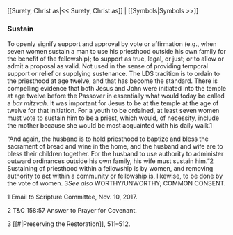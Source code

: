 [[Surety, Christ as|<< Surety, Christ as]]  |  [[Symbols|Symbols >>]]

### Sustain
To openly signify support and approval by vote or affirmation (e.g., when seven women sustain a man to use his priesthood outside his own family for the benefit of the fellowship); to support as true, legal, or just; or to allow or admit a proposal as valid. Not used in the sense of providing temporal support or relief or supplying sustenance. The LDS tradition is to ordain to the priesthood at age twelve, and that has become the standard. There is compelling evidence that both Jesus and John were initiated into the temple at age twelve before the Passover in essentially what would today be called a *bar mitzvah*. It was important for Jesus to be at the temple at the age of twelve for that initiation. For a youth to be ordained, at least seven women must vote to sustain him to be a priest, which would, of necessity, include the mother because she would be most acquainted with his daily walk.1

“And again, the husband is to hold priesthood to baptize and bless the sacrament of bread and wine in the home, and the husband and wife are to bless their children together. For the husband to use authority to administer outward ordinances outside his own family, his wife must sustain him.”2 Sustaining of priesthood within a fellowship is by women, and removing authority to act within a community or fellowship is, likewise, to be done by the vote of women. 3*See also* WORTHY/UNWORTHY;  COMMON CONSENT.



1 Email to Scripture Committee, Nov. 10, 2017.


2 T&C 158:57 Answer to Prayer for Covenant.


3
[[#|Preserving the Restoration]], 511–512.